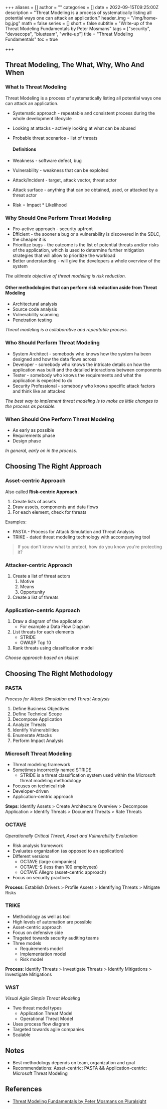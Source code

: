 +++
aliases = []
author = ""
categories = []
date = 2022-09-15T09:25:00Z
description = "Threat Modeling is a process of systematically listing all potential ways one can attack an application."
header_img = "/img/home-bg.jpg"
math = false
series = []
short = false
subtitle = "Write-up of the Threat Modeling Fundamentals by Peter Mosmans"
tags = ["security", "devsecops", "blueteam", "write-up"]
title = "Threat Modeling Fundamentals"
toc = true

+++
## Threat Modeling, The What, Why, Who And When

 ### What Is Threat Modeling

Threat Modeling is a process of systematically listing all potential ways one can attack an application.

* Systematic approach - repeatable and consistent process during the whole development lifecycle
* Looking at attacks - actively looking at what can be abused
* Probable threat scenarios - list of threats

  #### Definitions

* Weakness - software defect, bug
* Vulnerability - weakness that can be exploited
* Attack/Incident - target, attack vector, threat actor
* Attack surface - anything that can be obtained, used, or attacked by a threat actor
* Risk = Impact * Likelihood

 ### Why Should One Perform Threat Modeling

* Pro-active approach - security upfront
* Efficient - the sooner a bug or a vulnerability is discovered in the SDLC, the cheaper it is
* Prioritize bugs - the outcome is the list of potential threats and/or risks of the application, which is used to determine further mitigation strategies that will allow to prioritize the workload
* Better understanding - will give the developers a whole overview of the system

_The ultimate objective of threat modeling is risk reduction._

  #### Other methodologies that can perform risk reduction aside from Threat Modeling

* Architectural analysis
* Source code analysis
* Vulnerability scanning
* Penetration testing

_Threat modeling is a collaborative and repeatable process._

 ### Who Should Perform Threat Modeling

* System Architect - somebody who knows how the system ha been designed and how the data flows across
* Developer - somebody who knows the intricate details on how the application was built and the detailed interactions between components
* Tester - somebody who knows the requirements and what the application is expected to do
* Security Professional - somebody who knows specific attack factors and think like an attacked

_The best way to implement threat modeling is to make as little changes to the process as possible._

 ### When Should One Perform Threat Modeling

* As early as possible
* Requirements phase
* Design phase

_In general, early on in the process._

## Choosing The Right Approach

 ### Asset-centric Approach

Also called **Risk-centric Approach.**

1. Create lists of assets
2. Draw assets, components and data flows
3. For each element, check for threats

Examples:

* PASTA - Process for Attack Simulation and Threat Analysis
* TRIKE - dated threat modeling technology with accompanying tool

> If you don't know what to protect, how do you know you're protecting it?

 ### Attacker-centric Approach

1. Create a list of threat actors
   1. Motive
   2. Means
   3. Opportunity
2. Create a list of threats

 ### Application-centric Approach

1. Draw a diagram of the application
   * For example a Data Flow Diagram
2. List threats for each elements
   * STRIDE
   * OWASP Top 10
3. Rank threats using classification model

_Choose approach based on skillset._

## Choosing The Right Methodology

 ### PASTA

_Process for Attack Simulation and Threat Analysis_

1. Define Business Objectives
2. Define Technical Scope
3. Decompose Application
4. Analyze Threats
5. Identify Vulnerabilities
6. Enumerate Attacks
7. Perform Impact Analysis

 ### Microsoft Threat Modeling

* Threat modeling framework
* Sometimes incorrectly named STRIDE
  * STRIDE is a threat classification system used within the Microsoft threat modeling methodology
* Focuses on technical risk
* Developer-driven
* Application-centric approach

**Steps**: Identify Assets > Create Architecture Overview > Decompose Application > Identify Threats > Document Threats > Rate Threats

 ### OCTAVE

_Operationally Critical Threat, Asset and Vulnerability Evaluation_

* Risk analysis framework
* Evaluates organization (as opposed to an application)
* Different versions
  * OCTAVE (large companies)
  * OCTAVE-S (less than 100 employees)
  * OCTAVE Allegro (asset-centric approach)
* Focus on security practices

**Process**: Establish Drivers > Profile Assets > Identifying Threats > Mitigate Risks

 ### TRIKE

* Methodology as well as tool
* High levels of automation are possible
* Asset-centric approach
* Focus on defensive side
* Trageted towards security auditing teams
* Three models
  * Requirements model
  * Implementation model
  * Risk model

**Process**: Identify Threats > Investigate Threats > Identify Mitigations > Investigate Mitigations

 ### VAST

_Visual Agile Simple Threat Modeling_

* Two threat model types
  * Application Threat Model
  * Operational Threat Model
* Uses process flow diagram
* Targeted towards agile companies
* Scalable

## Notes

* Best methodology depends on team, organization and goal
* Recommendations: Asset-centric: PASTA && Application-centric: Microsoft Threat Modeling

## References

* [Threat Modeling Fundamentals by Peter Mosmans on Pluralsight](https://app.pluralsight.com/library/courses/threat-modeling-fundamentals/table-of-contents)